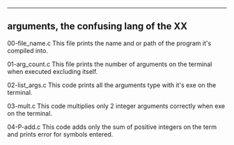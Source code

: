 -----------------------
arguments, the confusing lang of the XX
-----------------------

00-file_name.c
This file prints the name and or path of the program it's compiled into.

01-arg_count.c
This file prints the number of arguments on the terminal when executed excluding itself.

02-list_args.c
This code prints all the arguments type with it's exe on the terminal.

03-mult.c
This code multiplies only 2 integer arguments correctly when exe on the terminal.

04-P-add.c
This code adds only the sum of positive integers on the term and prints error for symbols entered.
